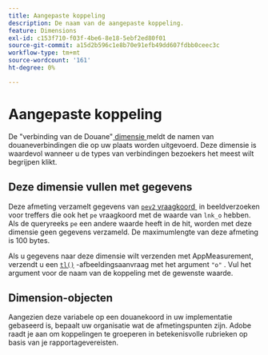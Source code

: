 ```yaml
---
title: Aangepaste koppeling
description: De naam van de aangepaste koppeling.
feature: Dimensions
exl-id: c153f710-f03f-4be6-8e18-5ebf2ed80f01
source-git-commit: a15d2b596c1e8b70e91efb49dd607fdbb0ceec3c
workflow-type: tm+mt
source-wordcount: '161'
ht-degree: 0%

---
```


# Aangepaste koppeling

De &quot;verbinding van de Douane&quot;[&#x200B; dimensie &#x200B;](overview.md) meldt de namen van douaneverbindingen die op uw plaats worden uitgevoerd. Deze dimensie is waardevol wanneer u de types van verbindingen bezoekers het meest wilt begrijpen klikt.

## Deze dimensie vullen met gegevens

Deze afmeting verzamelt gegevens van [`pev2` vraagkoord &#x200B;](/help/implement/validate/query-parameters.md) in beeldverzoeken voor treffers die ook het `pe` vraagkoord met de waarde van `lnk_o` hebben. Als de queryreeks `pe` een andere waarde heeft in de hit, worden met deze dimensie geen gegevens verzameld. De maximumlengte van deze afmeting is 100 bytes.

Als u gegevens naar deze dimensie wilt verzenden met AppMeasurement, verzendt u een [`tl()`](/help/implement/vars/functions/tl-method.md) -afbeeldingsaanvraag met het argument `"o"` . Vul het argument voor de naam van de koppeling met de gewenste waarde.

## Dimension-objecten

Aangezien deze variabele op een douanekoord in uw implementatie gebaseerd is, bepaalt uw organisatie wat de afmetingspunten zijn. Adobe raadt je aan om koppelingen te groeperen in betekenisvolle rubrieken op basis van je rapportagevereisten.
